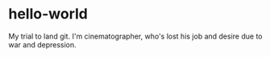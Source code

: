 # hello-world
My trial to land git.
I'm cinematographer, who's lost his job and desire due to war and depression.
